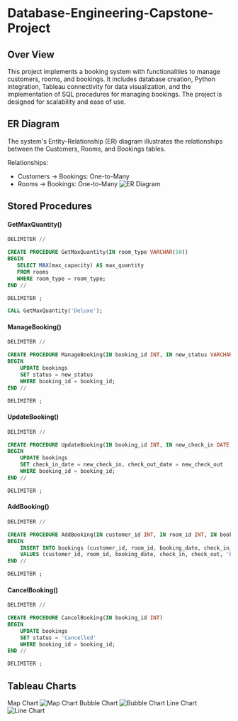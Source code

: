 # Database-Engineering-Capstone-Project
## Over View
This project implements a booking system with functionalities to manage customers, rooms, and bookings. It includes database creation, Python integration, Tableau connectivity for data visualization, and the implementation of SQL procedures for managing bookings. The project is designed for scalability and ease of use.
## ER Diagram
The system's Entity-Relationship (ER) diagram illustrates the relationships between the Customers, Rooms, and Bookings tables.

Relationships:
* Customers → Bookings: One-to-Many
* Rooms → Bookings: One-to-Many
![ER Diagram](https://github.com/user-attachments/assets/a30eedf2-1366-4867-90c4-4cdf93f4f33b)

## Stored Procedures
#### GetMaxQuantity()
 ```sql
 DELIMITER //

CREATE PROCEDURE GetMaxQuantity(IN room_type VARCHAR(50))
BEGIN
    SELECT MAX(max_capacity) AS max_quantity
    FROM rooms
    WHERE room_type = room_type;
END //

DELIMITER ;
```

```sql
CALL GetMaxQuantity('Deluxe');
```
#### ManageBooking()
```sql
DELIMITER //

CREATE PROCEDURE ManageBooking(IN booking_id INT, IN new_status VARCHAR(20))
BEGIN
    UPDATE bookings
    SET status = new_status
    WHERE booking_id = booking_id;
END //

DELIMITER ;
```
#### UpdateBooking()

```sql
DELIMITER //

CREATE PROCEDURE UpdateBooking(IN booking_id INT, IN new_check_in DATE, IN new_check_out DATE)
BEGIN
    UPDATE bookings
    SET check_in_date = new_check_in, check_out_date = new_check_out
    WHERE booking_id = booking_id;
END //

DELIMITER ;
```
#### AddBooking()
```sql
DELIMITER //

CREATE PROCEDURE AddBooking(IN customer_id INT, IN room_id INT, IN booking_date DATE, IN check_in DATE, IN check_out DATE)
BEGIN
    INSERT INTO bookings (customer_id, room_id, booking_date, check_in_date, check_out_date, status)
    VALUES (customer_id, room_id, booking_date, check_in, check_out, 'Booked');
END //

DELIMITER ;
```
#### CancelBooking()
```sql
DELIMITER //

CREATE PROCEDURE CancelBooking(IN booking_id INT)
BEGIN
    UPDATE bookings
    SET status = 'Cancelled'
    WHERE booking_id = booking_id;
END //

DELIMITER ;

```
## Tableau Charts
Map Chart
![Map Chart](https://github.com/user-attachments/assets/fcde00d4-85f4-4ea3-9cab-62eccb544f85)
Bubble Chart
![Bubble Chart](https://github.com/user-attachments/assets/8091e99d-cbc4-498d-8cc1-5b6d02bef6dc)
Line Chart
![Line Chart](https://github.com/user-attachments/assets/ad6e02ce-3c93-4cb0-909b-6904f2b57334)



